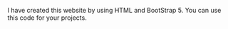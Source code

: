 I have created this website by using HTML and BootStrap 5. You can use this code for your projects.
